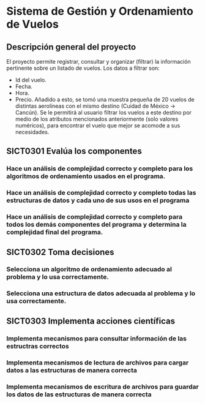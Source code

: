 # Sistema de Gestión y Ordenamiento de Vuelos

## Descripción general del proyecto

El proyecto permite registrar, consultar y organizar (filtrar) la información pertinente sobre un listado de vuelos. Los datos a filtrar son: 
- Id del vuelo.
- Fecha.
- Hora.
- Precio.
Añadido a esto, se tomó una muestra pequeña de 20 vuelos de distintas aerolíneas con el mismo destino (Cuidad de México -> Cancún). Se le permitirá al usuario filtrar los vuelos a este destino por medio de los atributos mencionados anteriormente (solo valores numéricos), para encontrar el vuelo que mejor se acomode a sus necesidades.

## SICT0301 Evalúa los componentes

### Hace un análisis de complejidad correcto y completo para los algoritmos de ordenamiento usados en el programa.

### Hace un análisis de complejidad correcto y completo todas las estructuras de datos y cada uno de sus usos en el programa

### Hace un análisis de complejidad correcto y completo para todos los demás componentes del programa y determina la complejidad final del programa.

## SICT0302 Toma decisiones

### Selecciona un algoritmo de ordenamiento adecuado al problema y lo usa correctamente.

### Selecciona una estructura de datos adecuada al problema y lo usa correctamente.

## SICT0303 Implementa acciones científicas

### Implementa mecanismos para consultar información de las estructras correctos

### Implementa mecanismos de lectura de archivos para cargar datos a las estructuras de manera correcta

### Implementa mecanismos de escritura de archivos para guardar los datos  de las estructuras de manera correcta




